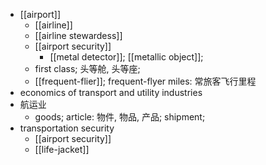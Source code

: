 - [[airport]]
    - [[airline]]
    - [[airline stewardess]]
    - [[airport security]]
        - [[metal detector]]; [[metallic object]];
    - first class; 头等舱, 头等座;
    - [[frequent-flier]]; frequent-flyer miles: 常旅客飞行里程
- economics of transport and utility industries 
- 航运业
    - goods; article: 物件, 物品, 产品; shipment;
- transportation security
    - [[airport security]]
    - [[life-jacket]]
